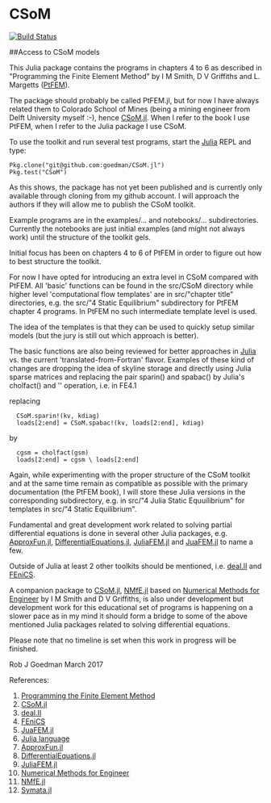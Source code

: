 # CSoM


[![Build Status](https://travis-ci.org/goedman/CSoM.jl.svg?branch=master)](https://travis-ci.org/goedman/CSoM.jl)


##Access to CSoM models

This Julia package contains the programs in chapters 4 to 6 as described in "Programming the Finite Element Method" by I M Smith, D V Griffiths and L. Margetts ([PtFEM]( http://www.wiley.com/WileyCDA/WileyTitle/productCd-1119973341.html )). 

The package should probably be called PtFEM.jl, but for now I have always related them to Colorado School of Mines (being a mining engineer from Delft University myself :-), hence [CSoM.jl](https://github.com/goedman/CSoM.jl). When I refer to the book I use PtFEM, when I refer to the Julia package I use CSoM.

To use the toolkit and run several test programs, start the [Julia](http://julialang.org) REPL and type:

```
Pkg.clone("git@github.com:goedman/CSoM.jl")
Pkg.test("CSoM")
```

As this shows, the package has not yet been published and is currently only available through cloning from my github account. I will approach the authors if they will allow me to publish the CSoM toolkit.

Example programs are in the examples/... and notebooks/... subdirectories. Currently the notebooks are just initial examples (and might not always work) until the structure of the toolkit gels.

Initial focus has been on chapters 4 to 6 of PtFEM in order to figure out how to best structure the toolkit. 

For now I have opted for introducing an extra level in CSoM compared with PtFEM. All 'basic' functions can be found in the src/CSoM directory while higher level 'computational flow templates' are in src/"chapter title" directories, e.g. the src/"4 Static Equilibrium" subdirectory for PtFEM chapter 4 programs. In PtFEM no such intermediate template level is used.

The idea of the templates is that they can be used to quickly setup similar models (but the jury is still out which approach is better).

The basic functions are also being reviewed for better approaches in [Julia](http://julialang.org) vs. the current 'translated-from-Fortran' flavor. Examples of these kind of changes are dropping the idea of skyline storage and directly using Julia sparse matrices and replacing the pair sparin() and spabac() by Julia's cholfact() and '\' operation, i.e. in FE4.1

replacing

```
  CSoM.sparin!(kv, kdiag)
  loads[2:end] = CSoM.spabac!(kv, loads[2:end], kdiag)
```

by

```
  cgsm = cholfact(gsm)
  loads[2:end] = cgsm \ loads[2:end]
```

Again, while experimenting with the proper structure of the CSoM toolkit and at the same time remain as compatible as possible with the primary documentation (the PtFEM book), I will store these Julia versions in the corresponding subdirectory, e.g. in src/"4 Julia Static Equuilibrium" for templates in src/"4 Static Equilibrium".

Fundamental and great development work related to solving partial differential equations is done in several other Julia packages, e.g. [ApproxFun.jl](https://github.com/JuliaApproximation/ApproxFun.jl), [DifferentialEquations.jl](https://github.com/JuliaDiffEq/DifferentialEquations.jl), [JuliaFEM.jl](http://www.juliafem.org) and  [JuaFEM.jl](https://github.com/KristofferC/JuAFEM.jl) to name a few.

Outside of Julia at least 2 other toolkits should be mentioned, i.e.  [deal.II](http://dealii.org) and [FEniCS](https://fenicsproject.org).

A companion package to [CSoM.jl](https://github.com/goedman/CSoM.jl), [NMfE.jl](https://github.com/goedman/NMfE.jl) based on [Numerical Methods for Engineer](https://books.google.com/books?id=lxGPQmuSwBQC&source=gbs_similarbooks) by I M Smith and D V Griffiths, is also under development but development work for this educational set of programs is happening on a slower pace as in my mind it should form a bridge to some of the above mentioned Julia packages related to solving differential equations.

Please note that no timeline is set when this work in progress will be finished.

Rob J Goedman
March 2017

References:

1. [Programming the Finite Element Method](http://www.wiley.com/WileyCDA/WileyTitle/productCd-1119973341.html)
1. [CSoM.jl](https://github.com/goedman/CSoM.jl)
1. [deal.II](http://dealii.org)
1. [FEniCS](https://fenicsproject.org)
1. [JuaFEM.jl](https://github.com/KristofferC/JuAFEM.jl)
1. [Julia language](http://julialang.org)
1. [ApproxFun.jl](https://github.com/JuliaApproximation/ApproxFun.jl)
1. [DifferentialEquations.jl](https://github.com/JuliaDiffEq/DifferentialEquations.jl)
1. [JuliaFEM.jl](http://www.juliafem.org)
1. [Numerical Methods for Engineer](https://books.google.com/books?id=lxGPQmuSwBQC&source=gbs_similarbooks)
1. [NMfE.jl](https://github.com/goedman/NMfE.jl)
1. [Symata.jl](https://github.com/jlapeyre/Symata.jl)